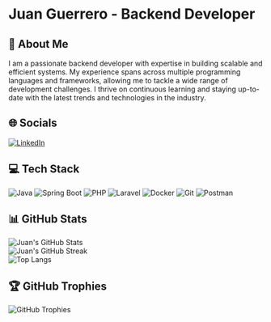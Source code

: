 # Juan Guerrero - Backend Developer

## 💫 About Me
I am a passionate backend developer with expertise in building scalable and efficient systems. My experience spans across multiple programming languages and frameworks, allowing me to tackle a wide range of development challenges. I thrive on continuous learning and staying up-to-date with the latest trends and technologies in the industry.

## 🌐 Socials
[![LinkedIn](https://img.shields.io/badge/LinkedIn-%230077B5.svg?logo=linkedin&logoColor=white)](https://linkedin.com/in/juan-guerrero-0206a4214) 

## 💻 Tech Stack
![Java](https://img.shields.io/badge/Java-%23ED8B00.svg?style=for-the-badge&logo=openjdk&logoColor=white)
![Spring Boot](https://img.shields.io/badge/Spring%20Boot-%236DB33F.svg?style=for-the-badge&logo=spring&logoColor=white)
![PHP](https://img.shields.io/badge/PHP-777BB4?style=for-the-badge&logo=php&logoColor=white)
![Laravel](https://img.shields.io/badge/Laravel-%23FF2D20.svg?style=for-the-badge&logo=laravel&logoColor=white)
![Docker](https://img.shields.io/badge/Docker-2496ED?style=for-the-badge&logo=docker&logoColor=white)
![Git](https://img.shields.io/badge/Git-F05032?style=for-the-badge&logo=git&logoColor=white)
![Postman](https://img.shields.io/badge/Postman-FF6C37?style=for-the-badge&logo=postman&logoColor=white)

## 📊 GitHub Stats
![Juan's GitHub Stats](https://github-readme-stats.vercel.app/api?username=gjohnn&theme=tokyonight&hide_border=false&include_all_commits=true&count_private=true)<br/>
![Juan's GitHub Streak](https://github-readme-streak-stats.herokuapp.com/?user=gjohnn&theme=tokyonight&hide_border=false)<br/>
![Top Langs](https://github-readme-stats.vercel.app/api/top-langs/?username=gjohnn&theme=tokyonight&hide_border=false&include_all_commits=true&count_private=true&layout=compact)

## 🏆 GitHub Trophies
![GitHub Trophies](https://github-profile-trophy.vercel.app/?username=gjohnn&theme=radical&no-frame=false&no-bg=true&margin-w=4)

